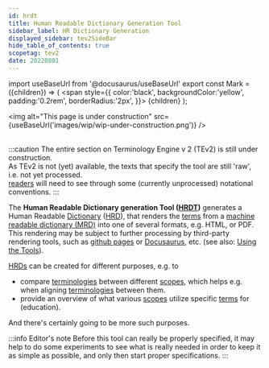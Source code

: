 ```yaml
---
id: hrdt
title: Human Readable Dictionary Generation Tool
sidebar_label: HR Dictionary Generation
displayed_sidebar: tev2SideBar
hide_table_of_contents: true
scopetag: tev2
date: 20220801
---
```


import useBaseUrl from '@docusaurus/useBaseUrl'
export const Mark = ({children}) => (
  <span style={{ color:'black', backgroundColor:'yellow', padding:'0.2rem', borderRadius:'2px', }}>
    {children}
  </span> );

<img
  alt="This page is under construction"
  src={useBaseUrl('images/wip/wip-under-construction.png')}
/><br/><br/>

:::caution
The entire section on Terminology Engine v 2 (TEv2) is still under construction.<br/>
As TEv2 is not (yet) available, the texts that specify the tool are still 'raw', i.e. not yet processed.<br/>[readers](@) will need to see through some (currently unprocessed) notational conventions.
:::

The **Human Readable Dictionary generation Tool ([HRDT](@))** generates a Human Readable [Dictionary](@) ([HRD](@)), that renders the [terms](@) from a [machine readable dictionary (MRD)](@) into one of several formats, e.g. HTML, or PDF. This rendering may be subject to further processing by third-party rendering tools, such as [github pages](https://pages.github.com/) or [Docusaurus](https://docusaurus.io/docs/docs-introduction), etc. (see also: [Using the Tools](/docs/tev2/spec-tools/using-toolbox-tools)).

[HRDs](@) can be created for different purposes, e.g. to
- compare [terminologies](@) between different [scopes](@), which helps e.g. when aligning [terminologies](@) between them.
- provide an overview of what various [scopes](@) utilize specific [terms](@) for (education).

And there's certainly going to be more such purposes.

:::info Editor's note
Before this tool can really be properly specified, it may help to do some experiments to see what is really needed in order to keep it as simple as possible, and only then start proper specifications.
:::
